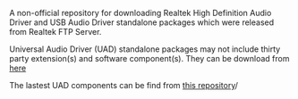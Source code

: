 A non-official repository for downloading Realtek High Definition Audio Driver and USB Audio Driver standalone packages which were released from Realtek FTP Server.

Universal Audio Driver (UAD) standalone packages may not include thirty party extension(s) and software component(s). They can be download from [here](https://github.com/alanfox2000/realtek-universal-audio-driver/wiki/Download#third-party)

The lastest UAD components can be find from [this repository](https://github.com/alanfox2000/realtek-universal-audio-driver)/
